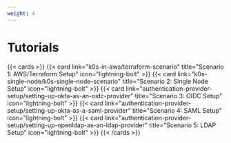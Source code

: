 ```yaml
---
weight: 4
---
```


# Tutorials

{{< cards >}}
{{< card link="k0s-in-aws/terraform-scenario" title="Scenario 1: AWS/Terraform Setup"
icon="lightning-bolt" >}}
{{< card link="k0s-single-node/k0s-single-node-scenario" title="Scenario 2: Single Node Setup" icon="lightning-bolt" >}}
{{< card link="authentication-provider-setup/setting-up-okta-as-an-oidc-provider" title="Scenario 3: OIDC Setup" icon="lightning-bolt" >}}
{{< card link="authentication-provider-setup/setting-up-okta-as-a-saml-provider" title="Scenario 4: SAML Setup" icon="lightning-bolt" >}}
{{< card link="authentication-provider-setup/setting-up-openldap-as-an-ldap-provider" title="Scenario 5: LDAP Setup" icon="lightning-bolt" >}}
{{< /cards >}}

